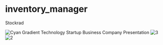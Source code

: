 # inventory_manager

Stockrad

![Cyan Gradient Technology Startup Business Company Presentation](https://github.com/user-attachments/assets/31a5b035-1fa6-4dc7-b6a2-23f78ca651e8)
![3](https://github.com/user-attachments/assets/a5c61ba2-9d06-4f93-b4b8-6d346a1b02d8)
![2](https://github.com/user-attachments/assets/216fc735-1495-471d-8dab-ab2d91c17198)

